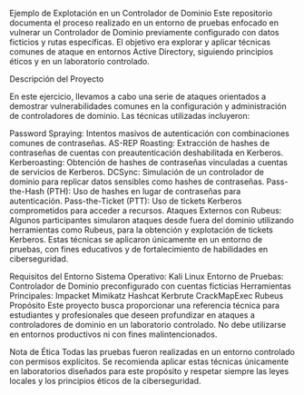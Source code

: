 Ejemplo de Explotación en un Controlador de Dominio
Este repositorio documenta el proceso realizado en un entorno de pruebas enfocado en vulnerar un Controlador de Dominio previamente configurado con datos ficticios y rutas específicas. El objetivo era explorar y aplicar técnicas comunes de ataque en entornos Active Directory, siguiendo principios éticos y en un laboratorio controlado.

Descripción del Proyecto

En este ejercicio, llevamos a cabo una serie de ataques orientados a demostrar vulnerabilidades comunes en la configuración y administración de controladores de dominio. Las técnicas utilizadas incluyeron:

Password Spraying: Intentos masivos de autenticación con combinaciones comunes de contraseñas.
AS-REP Roasting: Extracción de hashes de contraseñas de cuentas con preautenticación deshabilitada en Kerberos.
Kerberoasting: Obtención de hashes de contraseñas vinculadas a cuentas de servicios de Kerberos.
DCSync: Simulación de un controlador de dominio para replicar datos sensibles como hashes de contraseñas.
Pass-the-Hash (PTH): Uso de hashes en lugar de contraseñas para autenticación.
Pass-the-Ticket (PTT): Uso de tickets Kerberos comprometidos para acceder a recursos.
Ataques Externos con Rubeus: Algunos participantes simularon ataques desde fuera del dominio utilizando herramientas como Rubeus, para la obtención y explotación de tickets Kerberos.
Estas técnicas se aplicaron únicamente en un entorno de pruebas, con fines educativos y de fortalecimiento de habilidades en ciberseguridad.

Requisitos del Entorno
Sistema Operativo: Kali Linux
Entorno de Pruebas: Controlador de Dominio preconfigurado con cuentas ficticias
Herramientas Principales:
Impacket
Mimikatz
Hashcat
Kerbrute
CrackMapExec
Rubeus
Propósito
Este proyecto busca proporcionar una referencia técnica para estudiantes y profesionales que deseen profundizar en ataques a controladores de dominio en un laboratorio controlado. No debe utilizarse en entornos productivos ni con fines malintencionados.

Nota de Ética
Todas las pruebas fueron realizadas en un entorno controlado con permisos explícitos. Se recomienda aplicar estas técnicas únicamente en laboratorios diseñados para este propósito y respetar siempre las leyes locales y los principios éticos de la ciberseguridad.

